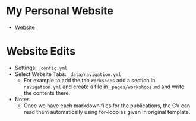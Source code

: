 # My Personal Website
- [Website](https://Sumu54.github.io/)

# Website Edits
- Settings: `_config.yml`
- Select Website Tabs: `_data/navigation.yml`
    + For example to add the tab `Workshops` add a section in `navigation.yml` and create a file in `_pages/workshops.md` and write the contents there.
- Notes
  + Once we have each markdown files for the publications, the CV can read them automatically using for-loop as given in original template.
